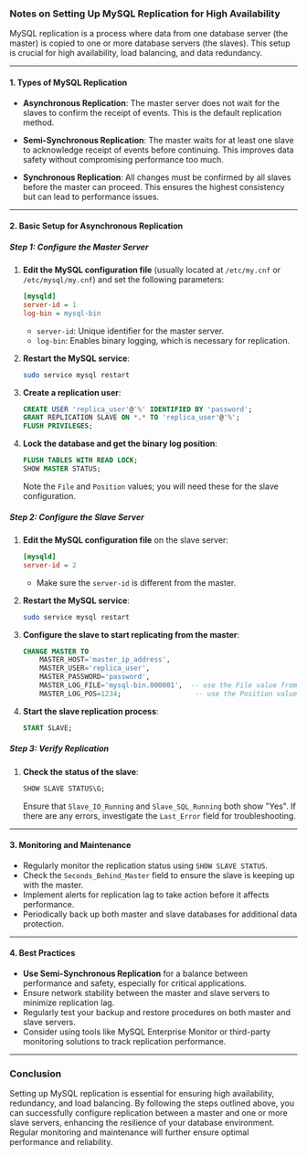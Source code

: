 ### Notes on Setting Up MySQL Replication for High Availability

MySQL replication is a process where data from one database server (the master) is copied to one or more database servers (the slaves). This setup is crucial for high availability, load balancing, and data redundancy.

---

#### 1. **Types of MySQL Replication**

- **Asynchronous Replication**: The master server does not wait for the slaves to confirm the receipt of events. This is the default replication method.

- **Semi-Synchronous Replication**: The master waits for at least one slave to acknowledge receipt of events before continuing. This improves data safety without compromising performance too much.

- **Synchronous Replication**: All changes must be confirmed by all slaves before the master can proceed. This ensures the highest consistency but can lead to performance issues.

---

#### 2. **Basic Setup for Asynchronous Replication**

##### **Step 1: Configure the Master Server**

1. **Edit the MySQL configuration file** (usually located at `/etc/my.cnf` or `/etc/mysql/my.cnf`) and set the following parameters:

   ```ini
   [mysqld]
   server-id = 1
   log-bin = mysql-bin
   ```

   - `server-id`: Unique identifier for the master server.
   - `log-bin`: Enables binary logging, which is necessary for replication.

2. **Restart the MySQL service**:

   ```bash
   sudo service mysql restart
   ```

3. **Create a replication user**:

   ```sql
   CREATE USER 'replica_user'@'%' IDENTIFIED BY 'password';
   GRANT REPLICATION SLAVE ON *.* TO 'replica_user'@'%';
   FLUSH PRIVILEGES;
   ```

4. **Lock the database and get the binary log position**:

   ```sql
   FLUSH TABLES WITH READ LOCK;
   SHOW MASTER STATUS;
   ```

   Note the `File` and `Position` values; you will need these for the slave configuration.

##### **Step 2: Configure the Slave Server**

1. **Edit the MySQL configuration file** on the slave server:

   ```ini
   [mysqld]
   server-id = 2
   ```

   - Make sure the `server-id` is different from the master.

2. **Restart the MySQL service**:

   ```bash
   sudo service mysql restart
   ```

3. **Configure the slave to start replicating from the master**:

   ```sql
   CHANGE MASTER TO
       MASTER_HOST='master_ip_address',
       MASTER_USER='replica_user',
       MASTER_PASSWORD='password',
       MASTER_LOG_FILE='mysql-bin.000001',  -- use the File value from the master
       MASTER_LOG_POS=1234;                  -- use the Position value from the master
   ```

4. **Start the slave replication process**:

   ```sql
   START SLAVE;
   ```

##### **Step 3: Verify Replication**

1. **Check the status of the slave**:

   ```sql
   SHOW SLAVE STATUS\G;
   ```

   Ensure that `Slave_IO_Running` and `Slave_SQL_Running` both show "Yes". If there are any errors, investigate the `Last_Error` field for troubleshooting.

---

#### 3. **Monitoring and Maintenance**

- Regularly monitor the replication status using `SHOW SLAVE STATUS`.
- Check the `Seconds_Behind_Master` field to ensure the slave is keeping up with the master.
- Implement alerts for replication lag to take action before it affects performance.
- Periodically back up both master and slave databases for additional data protection.

---

#### 4. **Best Practices**

- **Use Semi-Synchronous Replication** for a balance between performance and safety, especially for critical applications.
- Ensure network stability between the master and slave servers to minimize replication lag.
- Regularly test your backup and restore procedures on both master and slave servers.
- Consider using tools like MySQL Enterprise Monitor or third-party monitoring solutions to track replication performance.

---

### Conclusion

Setting up MySQL replication is essential for ensuring high availability, redundancy, and load balancing. By following the steps outlined above, you can successfully configure replication between a master and one or more slave servers, enhancing the resilience of your database environment. Regular monitoring and maintenance will further ensure optimal performance and reliability.